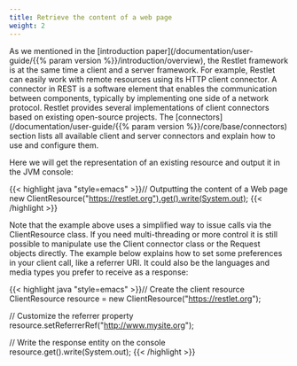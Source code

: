 ```yaml
---
title: Retrieve the content of a web page
weight: 2
---
```

As we mentioned in the [introduction
paper](/documentation/user-guide/{{% param version %}}/introduction/overview), the Restlet framework is at the
same time a client and a server framework. For example, Restlet can
easily work with remote resources using its HTTP client connector. A
connector in REST is a software element that enables the communication
between components, typically by implementing one side of a network
protocol. Restlet provides several implementations of client connectors
based on existing open-source projects. The
[connectors](/documentation/user-guide/{{% param version %}}/core/base/connectors) section lists all
available client and server connectors and explain how to use and
configure them.

Here we will get the representation of an existing resource and output
it in the JVM console:

{{< highlight java "style=emacs" >}}// Outputting the content of a Web page
new ClientResource("https://restlet.org").get().write(System.out);
{{< /highlight >}}

Note that the example above uses a simplified way to issue calls via the
ClientResource class. If you need multi-threading or more control it is
still possible to manipulate use the Client connector class or the
Request objects directly. The example below explains how to set some preferences
in your client call, like a referrer URI. It could also be the languages
and media types you prefer to receive as a response:

{{< highlight java "style=emacs" >}}// Create the client resource
ClientResource resource = new ClientResource("https://restlet.org");

// Customize the referrer property
resource.setReferrerRef("http://www.mysite.org");

// Write the response entity on the console
resource.get().write(System.out);
{{< /highlight >}}
